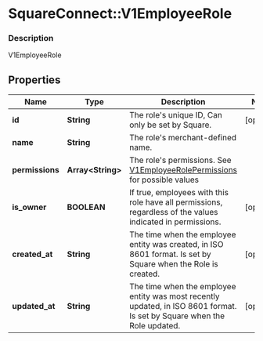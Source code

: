 # SquareConnect::V1EmployeeRole

### Description

V1EmployeeRole

## Properties
Name | Type | Description | Notes
------------ | ------------- | ------------- | -------------
**id** | **String** | The role&#39;s unique ID, Can only be set by Square. | [optional] 
**name** | **String** | The role&#39;s merchant-defined name. | 
**permissions** | **Array&lt;String&gt;** | The role&#39;s permissions. See [V1EmployeeRolePermissions](#type-v1employeerolepermissions) for possible values | 
**is_owner** | **BOOLEAN** | If true, employees with this role have all permissions, regardless of the values indicated in permissions. | [optional] 
**created_at** | **String** | The time when the employee entity was created, in ISO 8601 format. Is set by Square when the Role is created. | [optional] 
**updated_at** | **String** | The time when the employee entity was most recently updated, in ISO 8601 format. Is set by Square when the Role updated. | [optional] 


